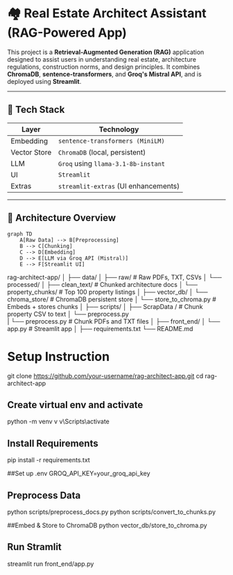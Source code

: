 # 🏘️ Real Estate Architect Assistant (RAG-Powered App)

This project is a **Retrieval-Augmented Generation (RAG)** application designed to assist users in understanding real estate, architecture regulations, construction norms, and design principles. It combines **ChromaDB**, **sentence-transformers**, and **Groq's Mistral API**, and is deployed using **Streamlit**.

---

## 🔧 Tech Stack

| Layer        | Technology                          |
|--------------|--------------------------------------|
| Embedding    | `sentence-transformers (MiniLM)`     |
| Vector Store | `ChromaDB` (local, persistent)       |
| LLM          | `Groq` using `llama-3.1-8b-instant`  |
| UI           | `Streamlit`                          |
| Extras       | `streamlit-extras` (UI enhancements) |

---

## 🧠 Architecture Overview

```mermaid
graph TD
    A[Raw Data] --> B[Preprocessing]
    B --> C[Chunking]
    C --> D[Embedding]
    D --> E[LLM via Groq API (Mistral)]
    E --> F[Streamlit UI]
```


rag-architect-app/
│
├── data/
│   ├── raw/                   # Raw PDFs, TXT, CSVs
│   └── processed/
│       ├── clean_text/        # Chunked architecture docs
│       └── property_chunks/   # Top 100 property listings
│
├── vector_db/
│   └── chroma_store/          # ChromaDB persistent store
│   └── store_to_chroma.py     # Embeds + stores chunks
│
├── scripts/
│   ├── ScrapData /   # Chunk property CSV to text
│   └── preprocess.py   
|   └── preprocess.py      # Chunk PDFs and TXT files
│
├── front_end/
│   └── app.py                 # Streamlit app
│
├── requirements.txt
└── README.md



# Setup Instruction
git clone https://github.com/your-username/rag-architect-app.git
cd rag-architect-app
  
  ## Create virtual env and activate
  python -m venv v
  v\Scripts\activate  

 ## Install Requirements
 pip install -r requirements.txt

 ##Set up .env
 GROQ_API_KEY=your_groq_api_key

## Preprocess Data
python scripts/preprocess_docs.py
python scripts/convert_to_chunks.py

##Embed & Store to ChromaDB
python vector_db/store_to_chroma.py

## Run Stramlit 
streamlit run front_end/app.py


